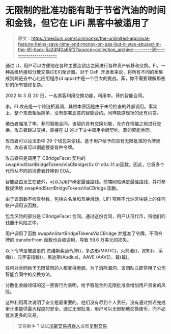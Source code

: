 # 无限制的批准功能有助于节省汽油的时间和金钱，但它在 LiFi 黑客中被滥用了

> 原文：<https://medium.com/coinmonks/the-unlimited-approval-feature-helps-save-time-and-money-on-gas-but-it-was-abused-in-the-lifi-hack-5a2df40a65f2?source=collection_archive---------59----------------------->

通过 LI，用户可以方便地在各种主要连锁店之间进行各种资产转移和交换。FI，一种高级桥接和分散交换(DEX)聚合器。对于 DeFi 开发者来说，将所有不同的桥集成到跨链去中心化应用程序(d apps)中是一个巨大的挑战。菲，你不需要理解那些桥的所有错综复杂。

2022 年 3 月 20 日，一名黑客利用交换功能，利用李。菲的智能合同。

李。FI 攻击是一个跨链桥漏洞，其根本原因是由于未经检查的外部调用。事实上，整个攻击相当简单，没有部署恶意的智能合约。同样缺席现场的还有闪贷。

袭击者瞄准了李。菲的智能合同。该契约具有交换功能，允许在桥接之前进行交换。攻击者跳过交换，直接在 LI 的上下文中调用令牌契约。菲的智能合同。

攻击者可以设法击中 29 个钱包来偷钱。基于用户给予的具有无限批准的令牌契约，攻击者可以彻底搜查各种令牌。

攻击者只是调用了 CBridgeFacet 契约的 swapAndStartBridgeTokensViaCBridge(0x 01 c0a 31 a)函数。因此，它将多个代币从不同的消费者转移到 EOA。

智能路由发生在链外，可以为用户确定最佳路线。前端网站确定最佳路线，并将参数提供给 swapAndStartBridgeTokensViaCBridge 函数。

由于该函数不检查参数，包括白名单和互换滑动，LIFI 项目不允许区块链上的任何帐户调用该函数。

包含风险的部分是 CBridgeFacet 合同。通过这份合同，用户认可代币，将他们的钱置于风险之中。

用户调用了函数 swapAnStartBridgeTokensViaCBridge 并批准了令牌。不同令牌的 transferFrom 函数也会被调用，导致 59.6 万美元的损失。

以下令牌是被盗走的:贾维斯奖励令牌()，多边形(MATIC)，火箭池()，灵知()，系绳()，元宇宙指数()，奥迪斯(Audius)，AAVE (AAVE)，戴(戴)。

任何对合同给予无限赞同的人都变得脆弱。为了消除漏洞，该团队立即禁用了公司智能合同中的交换方法。

分散化金融领域的这一黑客行为表明，给予智能合约无限批准会增加用户资金的风险。

这种利用再次说明了安全是最重要的。他们没有尽到个人责任，没有通过推迟完成审计来提供最大程度的安全。通过无限批准，用户可以无限制地交换硬币，而不必批准更多的交易。

> 交易新手？试试[加密交易机器人](/coinmonks/crypto-trading-bot-c2ffce8acb2a)或者[复制交易](/coinmonks/top-10-crypto-copy-trading-platforms-for-beginners-d0c37c7d698c)